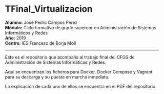# TFinal_Virtualizacion


**Alumno:** José Pedro Campos Pérez  
**Módulo:** Ciclo formativo de grado superopr en Administración de Sistemas Informáticos y Redes  
**Año:** 2019  
**Centro:** IES Francesc de Borja Moll  


  
 -------------------  
Este es el repositorio que acompaña al trabajo final del CFGS de Administración de Sistemas Informáticos y Redes.

Aquí se encuentran los ficheros para Docker, Docker Compose y Vagrant para su descarga y su puesta en marcha inmediata.

La explicación de cada uno de ellos se encuentra en el PDF del repositorio.
